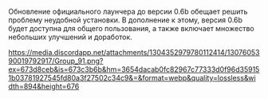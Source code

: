 Обновление официального лаунчера до версии 0.6b обещает решить проблему неудобной установки. В дополнение к этому, версия 0.6b будет доступна для общего пользования, а также включает множество небольших улучшений и доработок.

https://media.discordapp.net/attachments/1304352979780112414/1307605390019792917/Group_91.png?ex=673d8ceb&is=673c3b6b&hm=3654dacab0fc82967c77333d0f96d359151b03781927545fd80a3f27502c34c9&=&format=webp&quality=lossless&width=894&height=676
